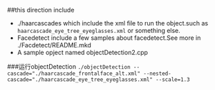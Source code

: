 ##this direction include
* ./haarcascades which include the xml file to run the object.such as `haarcascade_eye_tree_eyeglasses.xml` or something else.
* Facedetect include a few samples about facedetect.See more in ./Facdetect/README.mkd
* A sample opject named objectDetection2.cpp 

###运行objectDetection
`./objectDetection --cascade="./haarcascade_frontalface_alt.xml" --nested-cascade="./haarcascade_eye_tree_eyeglasses.xml" --scale=1.3`
